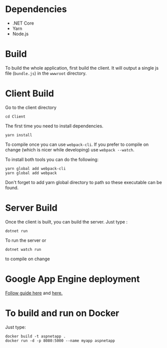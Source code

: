 # Dependencies
* .NET Core
* Yarn
* Node.js

# Build
To build the whole application, first build the client. It will output a single js file (`bundle.js`) in the `wwwroot` directory.

# Client Build

Go to the client directory

```
cd Client
```

The first time you need to install dependencies.

```
yarn install
```

To compile once you can use `webpack-cli`. If you prefer to compile on change (which is nicer while developing) use `webpack --watch`.

To install both tools you can do the following:

```
yarn global add webpack-cli
yarn global add webpack
```

Don't forget to add yarn global directory to path so these executable can be found.

# Server Build

Once the client is built, you can build the server. Just type :

```
dotnet run
```

To run the server or

```
dotnet watch run
```

to compile on change

# Google App Engine deployment

[Follow guide here](https://cloud.google.com/appengine/docs/flexible/dotnet/quickstart) and [here.](https://cloud.google.com/appengine/docs/flexible/dotnet/testing-and-deploying-your-app)

# To build and run on Docker

Just type:

```
docker build -t aspnetapp .
docker run -d -p 8080:5000 --name myapp aspnetapp
```